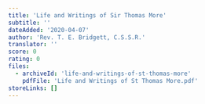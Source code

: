 ```yaml
---
title: 'Life and Writings of Sir Thomas More'
subtitle: ''
dateAdded: '2020-04-07'
author: 'Rev. T. E. Bridgett, C.S.S.R.'
translator: ''
score: 0
rating: 0
files:
  - archiveId: 'life-and-writings-of-st-thomas-more'
    pdfFile: 'Life and Writings of St Thomas More.pdf'
storeLinks: []
---
```


